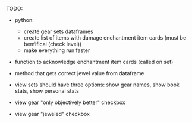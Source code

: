 TODO:

- python:
    - create gear sets dataframes
    - create list of items with damage enchantment item cards (must be benfifical (check level))
    - make everything run faster

- function to acknowledge enchantment item cards (called on set)

- method that gets correct jewel value from dataframe

- view sets should have three options: show gear names, show book stats, show personal stats

- view gear "only objectively better" checkbox
- view gear "jeweled" checkbox